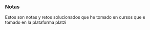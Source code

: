 ### Notas

Estos son notas y retos solucionados que he tomado en cursos que e tomado en la plataforma platzi 
